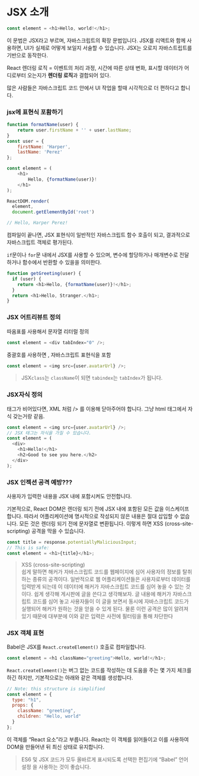 # JSX 소개

```js
const element = <h1>Hello, world!</h1>;
```

이 문법은 JSX라고 부르며, 자바스크립트의 확장 문법입니다. JSX를 리액트와 함께 사용하면, UI가 실제로 어떻게 보일지 서술할 수 있습니다. JSX는 오로지 자바스트립트를 기반으로 동작한다.

React 렌더링 로직 = 이벤트의 처리 과정, 시간에 따른 상태 변화, 표시할 데이터가 어디로부터 오는지가 **렌더링 로직**과 결합되어 있다.

많은 사람들은 자바스크립트 코드 안에서 UI 작업을 할때 시각적으로 더 편하다고 합니다.

### jsx에 표현식 포홤하기

```js
function formatName(user) {
    return user.firstName + '' + user.lastName;
}
const user = {
    firstName: 'Harper',
    lastName: 'Perez'
};

const element = (
    <h1>
        Hello, {formatName(user)}!
    </h1>
);

ReactDOM.render(
  element,
  document.getElementById('root')

// Hello, Harper Perez!
```

컴파일이 끝나면, JSX 표현식이 일반적인 자바스크립트 함수 호출이 되고, 결과적으로 자바스크립트 객체로 평가된다.

`if`문이나 `for`문 내에서 JSX를 사용할 수 있으며, 변수에 할당하거나 매개변수로 전달하거나 함수에서 반환할 수 있을을 의미한다.

```js
function getGreeting(user) {
  if (user) {
    return <h1>Hello, {formatName(user)}!</h1>;
  }
  return <h1>Hello, Stranger.</h1>;
}
```

### JSX 어트리뷰트 정의

따옴표를 사용해서 문자열 리터럴 정의

```js
const element = <div tabIndex="0" />;
```

중괄호를 사용하면 , 자바스크립트 표현식을 포함

```js
const element = <img src={user.avatarUrl} />;
```

> JSX`class`는 `className`이 되면 `tabindex`는 `tabIndex`가 됩니다.

### JSX자식 정의

태그가 비어있다면, XML 처럼 /> 를 이용해 닫아주어야 합니다.
그냥 html 태그에서 자식 갖는거랑 같음.

```js
const element = <img src={user.avatarUrl} />;
// JSX 태그는 자식을 가질 수 있습니다.
const element = (
  <div>
    <h1>Hello!</h1>
    <h2>Good to see you here.</h2>
  </div>
);
```

### JSX 인젝션 공격 예방???

사용자가 입력한 내용을 JSX 내에 포함시켜도 안전합니다.

기본적으로, React DOM은 렌더링 되기 전에 JSX 내에 포함된 모든 값을 이스케이프 합니다. 따라서 어플리케이션에 명시적으로 작성되지 않은 내용은 절대 삽입할 수 없습니다. 모든 것은 렌더링 되기 전에 문자열로 변환됩니다. 이렇게 하면 XSS (cross-site-scripting) 공격을 막을 수 있습니다.

```js
const title = response.potentiallyMaliciousInput;
// This is safe:
const element = <h1>{title}</h1>;
```

> XSS (cross-site-scripting) \
> 쉽게 말하면 해커가 자바스크립트 코드를 웹페이지에 심어 사용자의 정보를 탈취하는 종류의 공격이다. 일반적으로 웹 어플리케이션들은 사용자로부터 데이터를 입력받게 되는데 이 데이터에 해커가 자바스크립트 코드를 심어 놓을 수 있는 것이다. 쉽게 생각해 게시판에 글을 쓴다고 생각해보자. 글 내용에 해커가 자바스크립트 코드를 심어 놓고 사용자들이 이 글을 보면서 동시에 자바스크립트 코드가 실행되어 해커가 원하는 것을 얻을 수 있게 된다. 물론 이런 공격은 많이 알려져 있기 때문에 대부분에 이와 같은 입력은 사전에 필터링을 통해 차단한다

### JSX 객체 표현

Babel은 JSX를 `React.createElement()` 호출로 컴파일합니다.

```js
const element = <h1 className="greeting">Hello, world!</h1>;
```

`React.createElement()`는 버그 없는 코드를 작성하는 데 도움을 주는 몇 가지 체크를 하긴 하지만, 기본적으로는 아래와 같은 객체를 생성합니다.

```js
// Note: this structure is simplified
const element = {
  type: "h1",
  props: {
    className: "greeting",
    children: "Hello, world"
  }
};
```

이 객체를 “React 요소”라고 부릅니다. React는 이 객체를 읽어들이고 이를 사용하여 DOM을 만들어낸 뒤 최신 상태로 유지합니다.

> ES6 및 JSX 코드가 모두 올바르게 표시되도록 선택한 편집기에 “Babel” 언어 설정 을 사용하는 것이 좋습니다.
